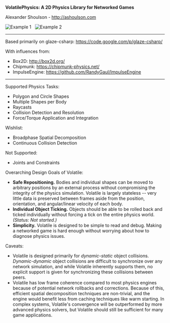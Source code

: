 **VolatilePhysics: A 2D Physics Library for Networked Games**

Alexander Shoulson - http://ashoulson.com

![Example 1](https://raw.githubusercontent.com/ashoulson/VolatilePhysics/master/Images/example1.gif) &nbsp; ![Example 2](https://raw.githubusercontent.com/ashoulson/VolatilePhysics/master/Images/example2.gif)

---

Based primarily on glaze-csharp: https://code.google.com/p/glaze-csharp/

With influences from: 
- Box2D: http://box2d.org/
- Chipmunk: https://chipmunk-physics.net/
- ImpulseEngine: https://github.com/RandyGaul/ImpulseEngine

---

Supported Physics Tasks:
- Polygon and Circle Shapes
- Multiple Shapes per Body
- Raycasts
- Collision Detection and Resolution
- Force/Torque Application and Integration

Wishlist:
- Broadphase Spatial Decomposition
- Continuous Collision Detection

Not Supported:
- Joints and Constraints

Overarching Design Goals of Volatile:
- **Safe Repositioning.** Bodies and individual shapes can be moved to arbitrary positions by an external process without compromising the integrity of the physics simulation. Volatile is largely stateless -- very little data is preserved between frames aside from the position, orientation, and angular/linear velocity of each body.
- **Individual Object Ticking.** Objects should be able to be rolled back and ticked individually without forcing a tick on the entire physics world. *(Status: Not started.)*
- **Simplicity.** Volatile is designed to be simple to read and debug. Making a networked game is hard enough without worrying about how to diagnose physics issues.

Caveats:
- Volatile is designed primarily for *dynamic-static* object collisions. *Dynamic-dynamic* object collisions are difficult to synchronize over any network simulation, and while Volatile inherently supports them, no explicit support is given for synchronizing these collisions between peers.
- Volatile has low frame coherence compared to most physics engines because of potential network rollbacks and corrections. Because of this, efficient spatial decomposition techniques are non-trivial, and the engine would benefit less from caching techniques like warm starting. In complex systems, Volatile's convergence will be outperformed by more advanced physics solvers, but Volatile should still be sufficient for many game applications.